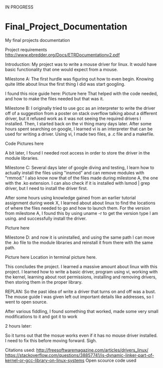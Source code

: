 IN PROGRESS

# Final_Project_Documentation
My final projects documentation

Project requirements
http://www.ebredder.org/Docs/ETRDocumentationv2.pdf

Introduction: My project was to write a mouse driver for linux. It would have basic functionality that one would expect from a mouse.

Milestone A: The first hurdle was figuring out how to even begin. Knowing quite little about linux the first thing I did was start
googling.

I found this nice guide here:
Picture here
That helped with the code needed, and how to make the files needed but that was it.

Milestone B: I originally tried to use gcc as an interpreter to write the driver off of a suggestion from
a poster on stack overflow talking about a different driver, but it refused work as it was 
not seeing the required drivers I installed. Then, I started back on the vi thing many days later. After 
some hours spent searching on google, I learned vi is an interpreter that can be used for writing a driver. 
Using vi, I made two files, a .c file and a makefile.

Code Pictures here

A bit later, I found I needed root access in order to store the driver in the module libraries.

Milestone C: Several days later of google diving and testing, I learn how to actually install the files using "insmod" 
and can remove modules with "rmmod." I also know now that of the files made during milestone A, the one with the .ko extension.
I can also check if it is installed with lsmod | grep driver, but I need to install the driver first.

After some hours using knowledge gained from an earlier tutorial assignment during week X, 
I learned about about linux to find the locations of where the files needed to go and how to launch them.
For the version from milestone A, I found this by using uname -r to get the version type I am using. and
successfully install the driver.

Picture here


Milestone D: and now it is uninstalled, and using the same path I can move the .ko file to the module libraries and reinstall it from
there with the same path.

Picture here
Location in terminal picture here.

This concludes the project. I learned a massive amount about linux with this project. I learned how to write a basic driver,
program using vi, working with the kernel, learning about root permissions, installing and removing drivers, then storing them
in the proper library.

REPLAN:
So the past idea of write a driver that turns on and off was a bust. The mouse guide I was given left out important details like
addresses, so I went to open source.

After various fiddling, I found something that worked, made some very small modifications to it and got it to work

2 hours later:

So it turns out that the mosue works even if it has no mouse driver installed. I need to fix this before moving forward. Sigh.


Citations used:
http://freesoftwaremagazine.com/articles/drivers_linux/
https://stackoverflow.com/questions/38857741/is-dynamic-linker-part-of-kernel-or-gcc-library-on-linux-systems
Open scource code used
